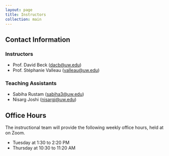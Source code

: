 ```yaml
---
layout: page
title: Instructors
collection: main
---
```


## Contact Information

### Instructors

- Prof. David Beck (dacb@uw.edu)
- Prof. Stéphanie Valleau (valleau@uw.edu)

### Teaching Assistants

- Sabiha Rustam (sabiha3@uw.edu)
- Nisarg Joshi (nisargj@uw.edu)


## Office Hours

The instructional team will provide the following weekly office hours, held at on Zoom.

- Tuesday at 1:30 to 2:20 PM
- Thursday at 10:30 to 11:20 AM

